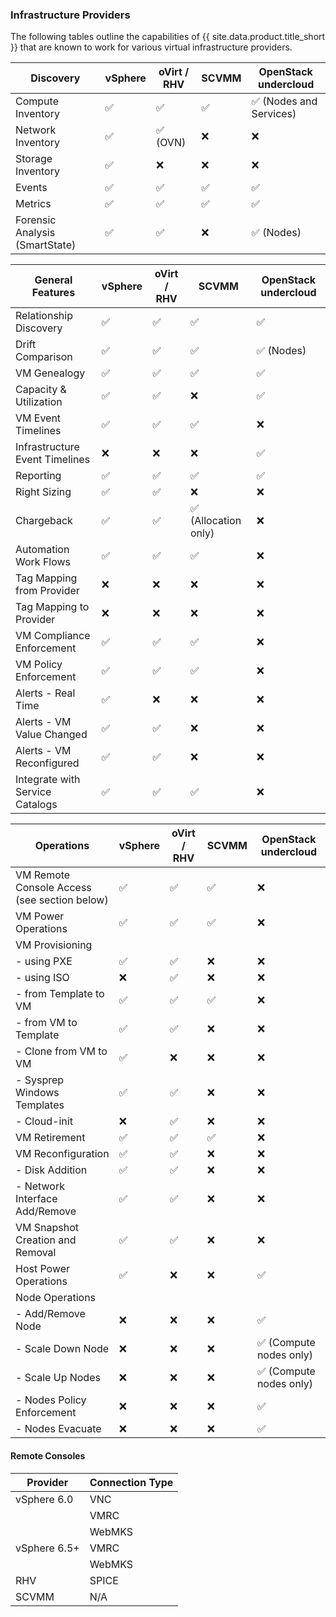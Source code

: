 ### Infrastructure Providers

 The following tables outline the capabilities of {{ site.data.product.title_short }} that are known to work for various virtual infrastructure providers.

| Discovery                                                    | vSphere | oVirt / RHV | SCVMM | OpenStack undercloud    |
| ------------------------------------------------------------ | ------- | ----------- | ----- | ----------------------- |
| Compute Inventory                                            | ✅      | ✅          | ✅    | ✅ (Nodes and Services) |
| Network Inventory                                            | ✅      | ✅ (OVN)    | ❌    | ❌                      |
| Storage Inventory                                            | ✅      | ❌          | ❌    | ❌                      |
| Events                                                       | ✅      | ✅          | ✅    | ✅                      |
| Metrics                                                      | ✅      | ✅          | ✅    | ✅                      |
| Forensic Analysis (SmartState)                               | ✅      | ✅          | ❌    | ✅ (Nodes)              |

| General Features                                             | vSphere | oVirt / RHV | SCVMM                | OpenStack undercloud |
| ------------------------------------------------------------ | ------- | ----------- | ---------------------| -------------------- |
| Relationship Discovery                                       | ✅      | ✅          | ✅                   | ✅                   |
| Drift Comparison                                             | ✅      | ✅          | ✅                   | ✅ (Nodes)           |
| VM Genealogy                                                 | ✅      | ✅          | ✅                   | ✅                   |
| Capacity & Utilization                                       | ✅      | ✅          | ❌                   | ✅                   |
| VM Event Timelines                                           | ✅      | ✅          | ✅                   | ❌                   |
| Infrastructure Event Timelines                               | ❌      | ❌          | ❌                   | ✅                   |
| Reporting                                                    | ✅      | ✅          | ✅                   | ✅                   |
| Right Sizing                                                 | ✅      | ✅          | ❌                   | ❌                   |
| Chargeback                                                   | ✅      | ✅          | ✅ (Allocation only) | ❌                   |
| Automation Work Flows                                        | ✅      | ✅          | ✅                   | ❌                   |
| Tag Mapping from Provider                                    | ❌      | ❌          | ❌                   | ❌                   |
| Tag Mapping to Provider                                      | ❌      | ❌          | ❌                   | ❌                   |
| VM Compliance Enforcement                                    | ✅      | ✅          | ✅                   | ❌                   |
| VM Policy Enforcement                                        | ✅      | ✅          | ✅                   | ❌                   |
| Alerts - Real Time                                           | ✅      | ❌          | ❌                   | ❌                   |
| Alerts - VM Value Changed                                    | ✅      | ✅          | ❌                   | ❌                   |
| Alerts - VM Reconfigured                                     | ✅      | ✅          | ❌                   | ❌                   |
| Integrate with Service Catalogs                              | ✅      | ✅          | ✅                   | ❌                   |

| Operations                                                   | vSphere | oVirt / RHV | SCVMM | OpenStack undercloud    |
| ------------------------------------------------------------ | ------- | ----------- | ----- | ----------------------- |
| VM Remote Console Access (see section below)                 | ✅      | ✅          | ✅    | ❌                      |
| VM Power Operations                                          | ✅      | ✅          | ✅    | ❌                      |
| VM Provisioning                                              |         |             |       |                         |
|   - using PXE                                                | ✅      | ✅          | ❌    | ❌                      |
|   - using ISO                                                | ❌      | ✅          | ❌    | ❌                      |
|   - from Template to VM                                      | ✅      | ✅          | ✅    | ❌                      |
|   - from VM to Template                                      | ✅      | ✅          | ❌    | ❌                      |
|   - Clone from VM to VM                                      | ✅      | ❌          | ❌    | ❌                      |
|   - Sysprep Windows Templates                                | ✅      | ✅          | ❌    | ❌                      |
|   - Cloud-init                                               | ❌      | ✅          | ❌    | ❌                      |
| VM Retirement                                                | ✅      | ✅          | ✅    | ❌                      |
| VM Reconfiguration                                           | ✅      | ✅          | ❌    | ❌                      |
|   - Disk Addition                                            | ✅      | ✅          | ❌    | ❌                      |
|   - Network Interface Add/Remove                             | ✅      | ✅          | ❌    | ❌                      |
| VM Snapshot Creation and Removal                             | ✅      | ✅          | ❌    | ❌                      |
| Host Power Operations                                        | ✅      | ❌          | ❌    | ✅                      |
| Node Operations                                              |         |             |       |                          |
|   - Add/Remove Node                                          | ❌      | ❌          | ❌    | ✅                      |
|   - Scale Down Node                                          | ❌      | ❌          | ❌    | ✅ (Compute nodes only) |
|   - Scale Up Nodes                                           | ❌      | ❌          | ❌    | ✅ (Compute nodes only) |
|   - Nodes Policy Enforcement                                 | ❌      | ❌          | ❌    | ✅                      |
|   - Nodes Evacuate                                           | ❌      | ❌          | ❌    | ✅                      |


#### Remote Consoles

| Provider     | Connection Type |
| ------------ | --------------- |
| vSphere 6.0  | VNC             |
|              | VMRC            |
|              | WebMKS          |
| vSphere 6.5+ | VMRC            |
|              | WebMKS          |
| RHV          | SPICE           |
| SCVMM        | N/A             |

